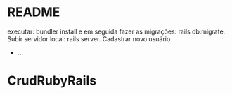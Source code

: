 # README

executar: bundler install e
em seguida fazer as migrações: rails db:migrate.
Subir servidor local: rails server.
Cadastrar novo usuário


* ...
# CrudRubyRails
